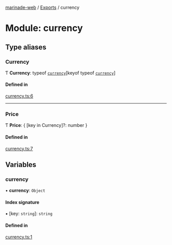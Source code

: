 [marinade-web](../README.md) / [Exports](../modules.md) / currency

# Module: currency

## Type aliases

### Currency

Ƭ **Currency**: typeof [`currency`](currency.md#currency)[keyof typeof [`currency`](currency.md#currency)]

#### Defined in

[currency.ts:6](https://github.com/marinade-finance/marinade-web/blob/c14991b/src/services/domain/currency.ts#L6)

___

### Price

Ƭ **Price**: { [key in Currency]?: number }

#### Defined in

[currency.ts:7](https://github.com/marinade-finance/marinade-web/blob/c14991b/src/services/domain/currency.ts#L7)

## Variables

### currency

• **currency**: `Object`

#### Index signature

▪ [key: `string`]: `string`

#### Defined in

[currency.ts:1](https://github.com/marinade-finance/marinade-web/blob/c14991b/src/services/domain/currency.ts#L1)
